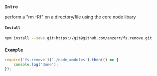
### `Intro`
perform a "rm -Rf" on a directory/file using the core node libary

#### `Install`
``` bash
npm install --save git+https://git@github.com/anzerr/fs.remove.git
```

### `Example`
``` javascript
require('fs.remove')('./node_modules').then(() => {
	console.log('done');
});
```